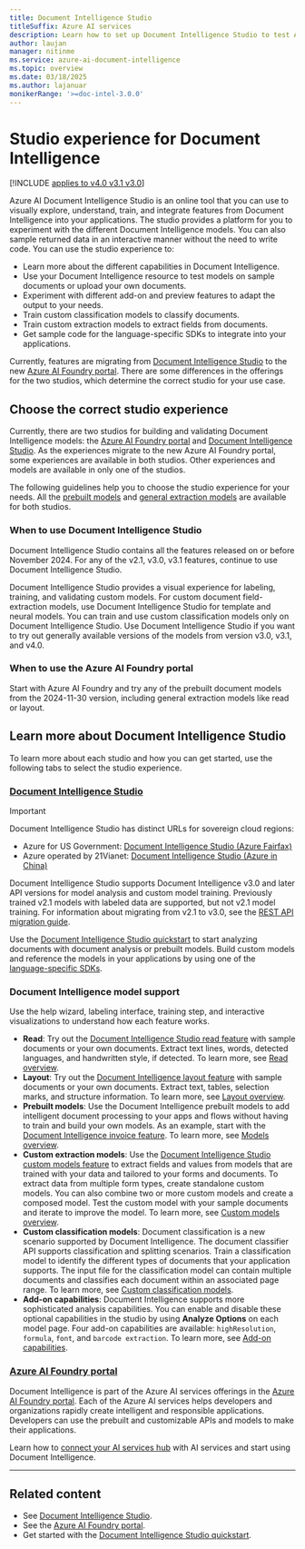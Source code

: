 ```yaml
---
title: Document Intelligence Studio
titleSuffix: Azure AI services
description: Learn how to set up Document Intelligence Studio to test Azure AI Document Intelligence features.
author: laujan
manager: nitinme
ms.service: azure-ai-document-intelligence
ms.topic: overview
ms.date: 03/18/2025
ms.author: lajanuar
monikerRange: '>=doc-intel-3.0.0'
---
```


<!-- markdownlint-disable MD033 -->
<!-- markdownlint-disable MD051 -->

# Studio experience for Document Intelligence

[!INCLUDE [applies to v4.0 v3.1 v3.0](includes/applies-to-v40-v31-v30.md)]

Azure AI Document Intelligence Studio is an online tool that you can use to visually explore, understand, train, and integrate features from Document Intelligence into your applications. The studio provides a platform for you to experiment with the different Document Intelligence models. You can also sample returned data in an interactive manner without the need to write code. You can use the studio experience to:

* Learn more about the different capabilities in Document Intelligence.
* Use your Document Intelligence resource to test models on sample documents or upload your own documents.
* Experiment with different add-on and preview features to adapt the output to your needs.
* Train custom classification models to classify documents.
* Train custom extraction models to extract fields from documents.
* Get sample code for the language-specific SDKs to integrate into your applications.

Currently, features are migrating from [Document Intelligence Studio](https://documentintelligence.ai.azure.com/studio) to the new [Azure AI Foundry portal](https://ai.azure.com/explore/aiservices/vision). There are some differences in the offerings for the two studios, which determine the correct studio for your use case.

## Choose the correct studio experience

Currently, there are two studios for building and validating Document Intelligence models: the [Azure AI Foundry portal](https://ai.azure.com/explore/aiservices/vision) and [Document Intelligence Studio](https://documentintelligence.ai.azure.com/studio). As the experiences migrate to the new Azure AI Foundry portal, some experiences are available in both studios. Other experiences and models are available in only one of the studios.

The following guidelines help you to choose the studio experience for your needs. All the [prebuilt models](overview.md#prebuilt-models) and [general extraction models](overview.md#document-analysis-models) are available for both studios.

### When to use Document Intelligence Studio

Document Intelligence Studio contains all the features released on or before November 2024. For any of the v2.1, v3.0, v3.1 features, continue to use Document Intelligence Studio. 

Document Intelligence Studio provides a visual experience for labeling, training, and validating custom models. For custom document field-extraction models, use Document Intelligence Studio for template and neural models. You can train and use custom classification models only on Document Intelligence Studio. Use Document Intelligence Studio if you want to try out generally available versions of the models from version v3.0, v3.1, and v4.0.

### When to use the Azure AI Foundry portal

Start with Azure AI Foundry and try any of the prebuilt document models from the 2024-11-30 version, including general extraction models like read or layout.

## Learn more about Document Intelligence Studio

To learn more about each studio and how you can get started, use the following tabs to select the studio experience.

### [Document Intelligence Studio](#tab/di-studio)

> [!IMPORTANT]
>
> Document Intelligence Studio has distinct URLs for sovereign cloud regions:
> * Azure for US Government: [Document Intelligence Studio (Azure Fairfax)](https://formrecognizer.appliedai.azure.us/studio)
> * Azure operated by 21Vianet: [Document Intelligence Studio (Azure in China)](https://formrecognizer.appliedai.azure.cn/studio)

Document Intelligence Studio supports Document Intelligence v3.0 and later API versions for model analysis and custom model training. Previously trained v2.1 models with labeled data are supported, but not v2.1 model training. For information about migrating from v2.1 to v3.0, see the [REST API migration guide](v3-1-migration-guide.md).

Use the [Document Intelligence Studio quickstart](quickstarts/try-document-intelligence-studio.md) to start analyzing documents with document analysis or prebuilt models. Build custom models and reference the models in your applications by using one of the [language-specific SDKs](quickstarts/get-started-sdks-rest-api.md?view=doc-intel-3.0.0&preserve-view=true).

### Document Intelligence model support

Use the help wizard, labeling interface, training step, and interactive visualizations to understand how each feature works.

* **Read**: Try out the [Document Intelligence Studio read feature](https://documentintelligence.ai.azure.com/studio/read) with sample documents or your own documents. Extract text lines, words, detected languages, and handwritten style, if detected. To learn more, see [Read overview](prebuilt/read.md).
* **Layout**: Try out the [Document Intelligence layout feature](https://documentintelligence.ai.azure.com/studio/layout) with sample documents or your own documents. Extract text, tables, selection marks, and structure information. To learn more, see [Layout overview](prebuilt/layout.md).
* **Prebuilt models**: Use the Document Intelligence prebuilt models to add intelligent document processing to your apps and flows without having to train and build your own models. As an example, start with the [Document Intelligence invoice feature](https://documentintelligence.ai.azure.com/studio/prebuilt?formType=invoice). To learn more, see [Models overview](model-overview.md).
* **Custom extraction models**: Use the [Document Intelligence Studio custom models feature](https://documentintelligence.ai.azure.com/studio/custommodel/projects) to extract fields and values from models that are trained with your data and tailored to your forms and documents. To extract data from multiple form types, create standalone custom models. You can also combine two or more custom models and create a composed model. Test the custom model with your sample documents and iterate to improve the model. To learn more, see [Custom models overview](train/custom-model.md).
* **Custom classification models**: Document classification is a new scenario supported by Document Intelligence. The document classifier API supports classification and splitting scenarios. Train a classification model to identify the different types of documents that your application supports. The input file for the classification model can contain multiple documents and classifies each document within an associated page range. To learn more, see [Custom classification models](train/custom-classifier.md).
* **Add-on capabilities**: Document Intelligence supports more sophisticated analysis capabilities. You can enable and disable these optional capabilities in the studio by using **Analyze Options** on each model page. Four add-on capabilities are available: `highResolution`, `formula`, `font`, and `barcode extraction`. To learn more, see [Add-on capabilities](concept-add-on-capabilities.md).

### [Azure AI Foundry portal](#tab/ai-foundry)

Document Intelligence is part of the Azure AI services offerings in the [Azure AI Foundry portal](https://ai.azure.com/?cid=learnDocs). Each of the Azure AI services helps developers and organizations rapidly create intelligent and responsible applications. Developers can use the prebuilt and customizable APIs and models to make their applications.

Learn how to [connect your AI services hub](../../ai-services/connect-services-ai-foundry-portal.md) with AI services and start using Document Intelligence.

---

## Related content

* See [Document Intelligence Studio](https://formrecognizer.appliedai.azure.com/studio).
* See the [Azure AI Foundry portal](https://ai.azure.com/explore/aiservices/vision).
* Get started with the [Document Intelligence Studio quickstart](quickstarts/get-started-studio.md).
